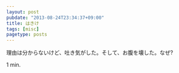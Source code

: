 ```yaml
---
layout: post
pubdate: "2013-08-24T23:34:37+09:00"
title: はきけ
tags: [misc]
pagetype: posts
---
```

理由は分からないけど、吐き気がした。そして、お腹を壊した。なぜ?

1 min.
